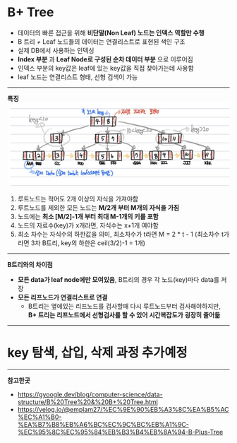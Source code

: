 # B+ Tree
  - 데이터의 빠른 접근을 위해 **비단말(Non Leaf) 노드는 인덱스 역할만 수행**
  - B 트리 *+* Leaf 노드들의 데이터는 연결리스트로 표현된 색인 구조
  - 실제 DB에서 사용하는 인덱싱
  - **Index 부분** 과 **Leaf Node로 구성된 순차 데이터 부분** 으로 이루어짐
  - 인덱스 부분의 key값은 leaf에 있는 key값을 직접 찾아가는데 사용함
  - leaf 노드는 연결리스트 형태, 선형 검색이 가능

---
**특징**  
<img width="700" src="./images/B+tree.jpg">  
  1. 루트노드는 적어도 2개 이상의 자식을 가져야함
  2. 루트노드를 제외한 모든 노드는 **M/2개 부터 M개의 자식을 가짐**
  3. 노드에는 **최소 [M/2]-1개 부터 최대 M-1개의 키를 포함**
  4. 노드의 자료수(key)가 x개라면, 자식수는 x+1개 여야함
  5. 최소 차수는 자식수의 하한값을 의미, 최소차수가 t라면 M = 2 * t - 1 (최소차수 t가 라면 3차 B트리, key의 하한은 ceil(3/2)-1 = 1개)

---
**B트리와의 차이점**
  - **모든 data가 leaf node에만 모여있음**, B트리의 경우 각 노드(key)마다 data를 저장
  - **모든 리프노드가 연결리스트로 연결**
    - B트리는 옆에있는 리프노드를 검사할때 다시 루트노드부터 검사해야하지만, **B+ 트리는 리프노드에서 선형검사를 할 수 있어 시간복잡도가 굉장히 줄어듦**

---
# key 탐색, 삽입, 삭제 과정 추가예정
---
**참고한곳**
  - https://gyoogle.dev/blog/computer-science/data-structure/B%20Tree%20&%20B+%20Tree.html
  - https://velog.io/@emplam27/%EC%9E%90%EB%A3%8C%EA%B5%AC%EC%A1%B0-%EA%B7%B8%EB%A6%BC%EC%9C%BC%EB%A1%9C-%EC%95%8C%EC%95%84%EB%B3%B4%EB%8A%94-B-Plus-Tree
